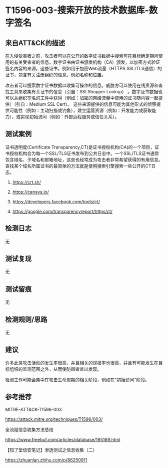 # T1596-003-搜索开放的技术数据库-数字签名

## 来自ATT&CK的描述

在入侵受害者之前，攻击者可以在公开的数字证书数据中搜索可在目标确定期间使用的有关受害者的信息。数字证书由证书颁发机构（CA）颁发，以加密方式验证签名内容的来源。这些证书，例如用于加密Web流量（HTTPS SSL/TLS通信）的证书，包含有关注册组织的信息，例如名称和位置。

攻击者可以搜索数字证书数据以收集可操作的信息。威胁方可以使用在线资源和查找工具来收集有关证书的信息（引自：SSLShopper Lookup） 。数字证书数据也可以从组织签名的工件中获得（例如：加密的网络流量中使用的证书随内容一起提供）（引自：Medium SSL Cert）。 这些来源提供的信息可能为其他形式的侦察提供可能性（例如：主动扫描或钓鱼），建立运营资源（例如：开发能力或获取能力），或实现初始访问（例如：外部远程服务或信任关系）。

## 测试案例

证书透明度(Certificate Transparency,CT)是证书授权机构(CA)的一个项目，证书授权机构会为每一个SSL/TLS证书发布到公共日志中。一个SSL/TLS证书通常包含域名、子域名和邮箱地址，这些也经常成为攻击者非常希望获得的有用信息。查找某个域名所属证书的最简单的方法就是使用搜索引擎搜索一些公开的CT日志。

1. <https://crt.sh/>

2. <https://censys.io/>

3. <https://developers.facebook.com/tools/ct/>

4. <https://google.com/transparencyreport/https/ct/>

## 检测日志

无

## 测试复现

无

## 测试留痕

无

## 检测规则/思路

无

## 建议

许多此类攻击活动的发生率很高，并且相关的误报率也很高，并且有可能发生在目标组织的监测范围之外，从而使防御者难以发现。

检测工作可能会集中在攻击生命周期的相关阶段，例如在"初始访问"阶段。

## 参考推荐

MITRE-ATT&CK-T1596-003

<https://attack.mitre.org/techniques/T1596/003/>

全流程信息收集方法总结

<https://www.freebuf.com/articles/database/195169.html>

【知了堂信安笔记】渗透测试之信息收集（二）

<https://zhuanlan.zhihu.com/p/86250911>
